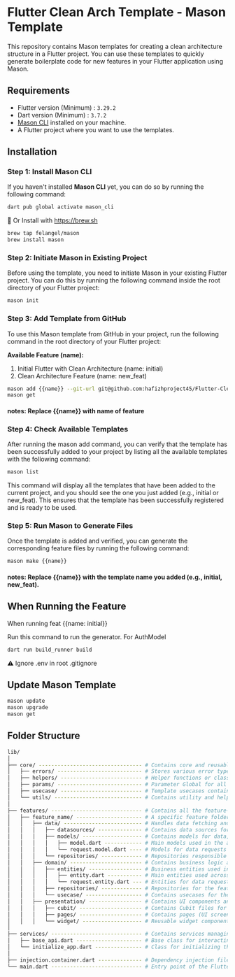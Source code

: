 # Flutter Clean Arch Template - Mason Template

This repository contains Mason templates for creating a clean architecture structure in a Flutter project. You can use these templates to quickly generate boilerplate code for new features in your Flutter application using Mason.

## Requirements

- Flutter version (Minimum) : `3.29.2`
- Dart version (Minimum) : `3.7.2`
- [Mason CLI](https://mason.dev/docs/cli) installed on your machine.
- A Flutter project where you want to use the templates.

## Installation

### Step 1: Install Mason CLI

If you haven't installed **Mason CLI** yet, you can do so by running the following command:

```bash
dart pub global activate mason_cli
```

🍺 Or Install with <https://brew.sh>

```bash
brew tap felangel/mason
brew install mason
```

### Step 2: Initiate Mason in Existing Project

Before using the template, you need to initiate Mason in your existing Flutter project. You can do this by running the following command inside the root directory of your Flutter project:

```bash
mason init
```

### Step 3: Add Template from GitHub

To use this Mason template from GitHub in your project, run the following command in the root directory of your Flutter project:

**Available Feature (name):**

1. Initial Flutter with Clean Architecture (name: initial)
2. Clean Architecture Feature (name: new_feat)

```bash
mason add {{name}} --git-url git@github.com:hafizhproject45/Flutter-Clean-Arch-Template.git --git-path bricks/{{name}} --git-ref main
mason get
```

#### **notes: Replace {{name}} with name of feature**

### Step 4: Check Available Templates

After running the mason add command, you can verify that the template has been successfully added to your project by listing all the available templates with the following command:

```bash
mason list
```

This command will display all the templates that have been added to the current project, and you should see the one you just added (e.g., initial or new_feat). This ensures that the template has been successfully registered and is ready to be used.

### Step 5: Run Mason to Generate Files

Once the template is added and verified, you can generate the corresponding feature files by running the following command:

```bash
mason make {{name}}
```

#### **notes: Replace {{name}} with the template name you added (e.g., initial, new_feat).**

## When Running the Feature

When running feat {{name: initial}}

Run this command to run the generator. For AuthModel

```BASH
dart run build_runner build
```

:warning: Ignore .env in root .gitignore

## Update Mason Template

```bash
mason update
mason upgrade
mason get
```

## Folder Structure

```bash
lib/
│
├── core/ --------------------------------- # Contains core and reusable components used throughout the application
│   ├── errors/ --------------------------- # Stores various error types or exceptions used within the application
│   ├── helpers/ -------------------------- # Helper functions or classes that are frequently used across the application
│   ├── params/ --------------------------- # Parameter Global for all method
│   ├── usecase/ -------------------------- # Template usecases containing the business logic
│   └── utils/ ---------------------------- # Contains utility and helper functions needed throughout the app
│
├── features/ ----------------------------- # Contains all the feature-related code and logic
│   ├── feature_name/ --------------------- # A specific feature folder (replace 'feature_name' with actual feature name)
│   │   ├── data/ ------------------------- # Handles data fetching and processing for this feature
│   │   │   ├── datasources/ -------------- # Contains data sources for the feature (e.g., API, Database, etc.)
│   │   │   ├── models/ ------------------- # Contains models for data, including request models and data models
│   │   │   │   ├── model.dart ------------ # Main models used in the application for the feature
│   │   │   │   └── request.model.dart ---- # Models for data requests like API requests for this feature
│   │   │   └── repositories/ ------------- # Repositories responsible for connecting data layer with the domain layer
│   │   ├── domain/ ----------------------- # Contains business logic and entities for this feature
│   │   │   ├── entities/ ----------------- # Business entities used in this feature
│   │   │   │   ├── entity.dart ----------- # Main entities used across the feature
│   │   │   │   └── request.entity.dart --- # Entities for data requests like API requests for this feature
│   │   │   ├── repositories/ ------------- # Repositories for the feature to manage data access and manipulation
│   │   │   └── usecase/ ------------------ # Contains usecases for the business logic flow of the feature
│   │   ├── presentation/ ----------------- # Contains UI components and state management for this feature
│   │   │   ├── cubit/ -------------------- # Contains Cubit files for state management (BLoC pattern)
│   │   │   ├── pages/ -------------------- # Contains pages (UI screens) of the feature
│   │   │   └── widget/ ------------------- # Reusable widget components used across multiple pages of the feature
│
├── services/ ----------------------------- # Contains services managing interactions with APIs and app initialization
│   ├── base_api.dart --------------------- # Base class for interacting with APIs
│   └── initialize_app.dart --------------- # Class for initializing the application (e.g., initial configuration)
│
├── injection.container.dart -------------- # Dependency injection file, connects all dependencies in the application
└── main.dart ----------------------------- # Entry point of the Flutter application
```
